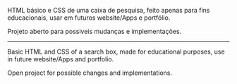 HTML básico e CSS de uma caixa de pesquisa, feito apenas para fins educacionais, usar em futuros website/Apps e portfólio.

Projeto aberto para possiveis mudanças e implementações.
__________________________________________________________________________________________________________________________________________
Basic HTML and CSS of a search box, made for educational purposes, use in future website/Apps and portfolio.

Open project for possible changes and implementations.